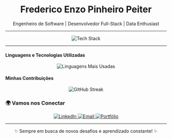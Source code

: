 <div align="center">
  <h1>Frederico Enzo Pinheiro Peiter</h1>
  <p>Engenheiro de Software | Desenvolvedor Full-Stack | Data Enthusiast</p>
</div>

---

<div align="center">
  <img src="https://skillicons.dev/icons?i=java,js,ts,python,c,angular,spring,vue,postgres,github,vscode" alt="Tech Stack" />
</div>

---

#### Linguagens e Tecnologias Utilizadas
<div align="center">
  <img src="https://github-readme-stats.vercel.app/api/top-langs/?username=frederico-enzo&layout=compact&theme=radical" alt="Linguagens Mais Usadas" />
</div>

#### Minhas Contribuições
<div align="center">
  <img src="https://github-readme-streak-stats.herokuapp.com/?user=frederico-enzo&theme=radical" alt="GitHub Streak" />
</div>

### 🌍 Vamos nos Conectar
<div align="center">
  <a href="https://www.linkedin.com/in/frederico-enzo">
    <img src="https://img.shields.io/badge/LinkedIn-0077B5?style=for-the-badge&logo=linkedin&logoColor=white" alt="LinkedIn" />
  </a>
  <a href="mailto:frederico.enzo@example.com">
    <img src="https://img.shields.io/badge/Email-D14836?style=for-the-badge&logo=gmail&logoColor=white" alt="Email" />
  </a>
  <a href="https://frederico-enzo-portfolio.com">
    <img src="https://img.shields.io/badge/Portfolio-000000?style=for-the-badge&logo=About.me&logoColor=white" alt="Portfólio" />
  </a>
</div>

---

<div align="center">
  <p>✨ Sempre em busca de novos desafios e aprendizado constante! ✨</p>
</div>
